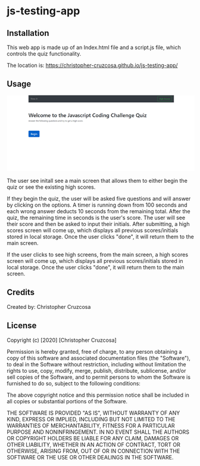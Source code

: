 # js-testing-app

## Installation

This web app is made up of an Index.html file and a script.js file, which controls the quiz functionality.

The location is: https://christopher-cruzcosa.github.io/js-testing-app/ 


## Usage 

![Screenshot](./assets/images/screenshot1.png)

The user see initall see a main screen that allows them to either begin the quiz or see the existing high scores.

If they begin the quiz, the user will be asked five questions and will answer by clicking on the options.  A timer is running down from 100 seconds and each wrong answer deducts 10 seconds from the remaining total.  After the quiz, the remaining time in seconds is the user's score.  The user will see their score and then be asked to input their initials.  After submitting, a high scores screen will come up, which displays all previous scores/initials stored in local storage.  Once the user clicks "done", it will return them to the main screen.

If the user clicks to see high screens, from the main screen, a high scores screen will come up, which displays all previous scores/initials stored in local storage.  Once the user clicks "done", it will return them to the main screen.


## Credits

Created by: Christopher Cruzcosa



## License

Copyright (c) [2020] [Christopher Cruzcosa]

Permission is hereby granted, free of charge, to any person obtaining a copy
of this software and associated documentation files (the "Software"), to deal
in the Software without restriction, including without limitation the rights
to use, copy, modify, merge, publish, distribute, sublicense, and/or sell
copies of the Software, and to permit persons to whom the Software is
furnished to do so, subject to the following conditions:

The above copyright notice and this permission notice shall be included in all
copies or substantial portions of the Software.

THE SOFTWARE IS PROVIDED "AS IS", WITHOUT WARRANTY OF ANY KIND, EXPRESS OR
IMPLIED, INCLUDING BUT NOT LIMITED TO THE WARRANTIES OF MERCHANTABILITY,
FITNESS FOR A PARTICULAR PURPOSE AND NONINFRINGEMENT. IN NO EVENT SHALL THE
AUTHORS OR COPYRIGHT HOLDERS BE LIABLE FOR ANY CLAIM, DAMAGES OR OTHER
LIABILITY, WHETHER IN AN ACTION OF CONTRACT, TORT OR OTHERWISE, ARISING FROM,
OUT OF OR IN CONNECTION WITH THE SOFTWARE OR THE USE OR OTHER DEALINGS IN THE
SOFTWARE.

